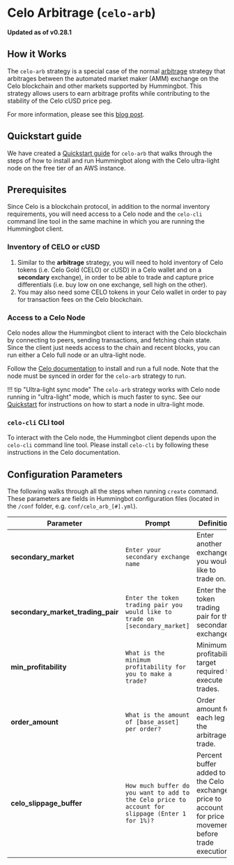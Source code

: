 # Celo Arbitrage (`celo-arb`)

**Updated as of v0.28.1**

## How it Works

The `celo-arb` strategy is a special case of the normal [arbitrage](/strategies/arbitrage/) strategy that arbitrages between the automated market maker (AMM) exchange on the Celo blockchain and other markets supported by Hummingbot. This strategy allows users to earn arbitrage profits while contributing to the stability of the Celo cUSD price peg.

For more information, please see this [blog post](https://hummingbot.io/blog/2020-06-celo-arbitrage/).

## Quickstart guide

We have created a [Quickstart guide](./quickstart) for `celo-arb` that walks through the steps of how to install and run Hummingbot along with the Celo ultra-light node on the free tier of an AWS instance.

## Prerequisites

Since Celo is a blockchain protocol, in addition to the normal inventory requirements, you will need access to a Celo node and the `celo-cli` command line tool in the same machine in which you are running the Hummingbot client.

### Inventory of CELO or cUSD

1. Similar to the **arbitrage** strategy, you will need to hold inventory of Celo tokens (i.e. Celo Gold (CELO) or cUSD) in a Celo wallet and on a **secondary** exchange), in order to be able to trade and capture price differentials (i.e. buy low on one exchange, sell high on the other).
2. You may also need some CELO tokens in your Celo wallet in order to pay for transaction fees on the Celo blockchain.

### Access to a Celo Node

Celo nodes allow the Hummingbot client to interact with the Celo blockchain by connecting to peers, sending transactions, and fetching chain state. Since the client just needs access to the chain and recent blocks, you can run either a Celo full node or an ultra-light node.

Follow the [Celo documentation](https://docs.celo.org/getting-started/mainnet/running-a-full-node-in-mainnet) to install and run a full node. Note that the node must be synced in order for the `celo-arb` strategy to run. 

!!! tip "Ultra-light sync mode"
    The `celo-arb` strategy works with Celo node running in "ultra-light" mode, which is much faster to sync. See our [Quickstart](./quickstart) for instructions on how to start a node in ultra-light mode.

### `celo-cli` CLI tool

To interact with the Celo node, the Hummingbot client depends upon the `celo-cli` command line tool. Please install `celo-cli` by following these instructions in the Celo documentation.

## Configuration Parameters

The following walks through all the steps when running `create` command. These parameters are fields in Hummingbot configuration files (located in the `/conf` folder, e.g. `conf/celo_arb_[#].yml`).

| Parameter | Prompt | Definition |
|-----------|--------|------------|
| **secondary_market** | `Enter your secondary exchange name` | Enter another exchange you would like to trade on. |
| **secondary_market_trading_pair** | `Enter the token trading pair you would like to trade on [secondary_market]` | Enter the token trading pair for the secondary exchange. |
| **min_profitability** | `What is the minimum profitability for you to make a trade?` | Minimum profitability target required to execute trades. |
| **order_amount** | `What is the amount of [base_asset] per order?` | Order amount for each leg of the arbitrage trade. |
| **celo_slippage_buffer** | `How much buffer do you want to add to the Celo price to account for slippage (Enter 1 for 1%)?` | Percent buffer added to the Celo exchange price to account for price movement before trade execution |

